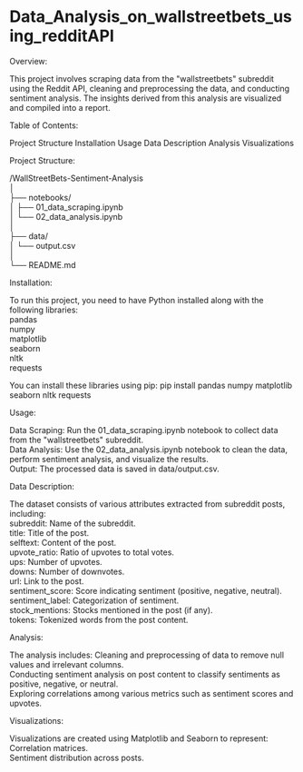 # Data_Analysis_on_wallstreetbets_using_redditAPI

Overview:

This project involves scraping data from the "wallstreetbets" subreddit using the Reddit API, cleaning and preprocessing the data, and conducting sentiment analysis. The insights derived from this analysis are visualized and compiled into a report.

Table of Contents:

  Project Structure
  Installation
  Usage
  Data Description
  Analysis
  Visualizations

Project Structure:

  /WallStreetBets-Sentiment-Analysis<br/>
  │<br/>
  ├── notebooks/<br/>
  │   ├── 01_data_scraping.ipynb<br/>
  │   └── 02_data_analysis.ipynb<br/>
  │<br/>
  ├── data/<br/>
  │   └── output.csv<br/>
  │<br/>
  └── README.md<br/>

Installation:

To run this project, you need to have Python installed along with the following libraries:<br/>
  pandas<br/>
  numpy<br/>
  matplotlib<br/>
  seaborn<br/>
  nltk<br/>
  requests<br/>
  
You can install these libraries using pip: pip install pandas numpy matplotlib seaborn nltk requests

Usage:

Data Scraping: Run the 01_data_scraping.ipynb notebook to collect data from the "wallstreetbets" subreddit.<br/>
Data Analysis: Use the 02_data_analysis.ipynb notebook to clean the data, perform sentiment analysis, and visualize the results.<br/>
Output: The processed data is saved in data/output.csv.<br/>

Data Description:<br/>

  The dataset consists of various attributes extracted from subreddit posts, including:<br/>
    subreddit: Name of the subreddit.<br/>
    title: Title of the post.<br/>
    selftext: Content of the post.<br/>
    upvote_ratio: Ratio of upvotes to total votes.<br/>
    ups: Number of upvotes.<br/>
    downs: Number of downvotes.<br/>
    url: Link to the post.<br/>
    sentiment_score: Score indicating sentiment (positive, negative, neutral).<br/>
    sentiment_label: Categorization of sentiment.<br/>
    stock_mentions: Stocks mentioned in the post (if any).<br/>
    tokens: Tokenized words from the post content.<br/>

Analysis:

  The analysis includes:
      Cleaning and preprocessing of data to remove null values and irrelevant columns.<br/>
      Conducting sentiment analysis on post content to classify sentiments as positive, negative, or neutral.<br/>
      Exploring correlations among various metrics such as sentiment scores and upvotes.<br/>

Visualizations:

  Visualizations are created using Matplotlib and Seaborn to represent:<br/>
      Correlation matrices.<br/>
      Sentiment distribution across posts.<br/>
